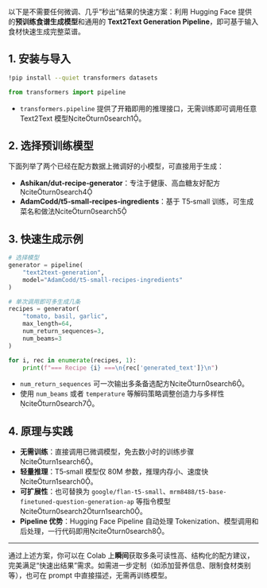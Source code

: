 以下是不需要任何微调、几乎“秒出”结果的快速方案：利用 Hugging Face 提供的**预训练食谱生成模型**和通用的 **Text2Text Generation Pipeline**，即可基于输入食材快速生成完整菜谱。  

## 1. 安装与导入  
```bash
!pip install --quiet transformers datasets
```  
```python
from transformers import pipeline
```  
- `transformers.pipeline` 提供了开箱即用的推理接口，无需训练即可调用任意 Text2Text 模型citeturn0search1。  

## 2. 选择预训练模型  
下面列举了两个已经在配方数据上微调好的小模型，可直接用于生成：  
- **Ashikan/dut‑recipe‑generator**：专注于健康、高血糖友好配方citeturn0search4  
- **AdamCodd/t5‑small‑recipes‑ingredients**：基于 T5‑small 训练，可生成菜名和做法citeturn0search5  

## 3. 快速生成示例  
```python
# 选择模型
generator = pipeline(
    "text2text-generation",
    model="AdamCodd/t5-small-recipes-ingredients"
)

# 单次调用即可多生成几条
recipes = generator(
    "tomato, basil, garlic",
    max_length=64,
    num_return_sequences=3,
    num_beams=3
)

for i, rec in enumerate(recipes, 1):
    print(f"=== Recipe {i} ===\n{rec['generated_text']}\n")
```  
- `num_return_sequences` 可一次输出多条备选配方citeturn0search6。  
- 使用 `num_beams` 或者 `temperature` 等解码策略调整创造力与多样性citeturn0search7。  

## 4. 原理与实践  
- **无需训练**：直接调用已微调模型，免去数小时的训练步骤citeturn1search6。  
- **轻量推理**：T5‑small 模型仅 80M 参数，推理内存小、速度快citeturn1search0。  
- **可扩展性**：也可替换为 `google/flan-t5-small`、`mrm8488/t5-base-finetuned-question-generation-ap` 等指令模型citeturn0search2turn1search0。  
- **Pipeline 优势**：Hugging Face Pipeline 自动处理 Tokenization、模型调用和后处理，一行代码即用citeturn0search8。  

---

通过上述方案，你可以在 Colab 上**瞬间**获取多条可读性高、结构化的配方建议，完美满足“快速出结果”需求。如需进一步定制（如添加营养信息、限制食材类别等），也可在 prompt 中直接描述，无需再训练模型。
